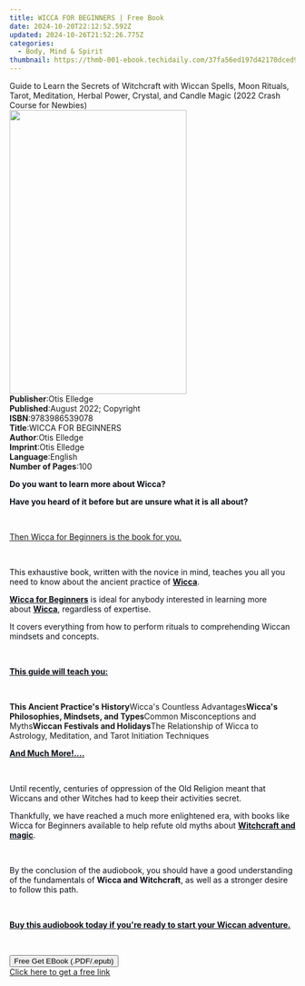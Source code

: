 ```yaml
---
title: WICCA FOR BEGINNERS | Free Book
date: 2024-10-20T22:12:52.592Z
updated: 2024-10-26T21:52:26.775Z
categories:
  - Body, Mind & Spirit
thumbnail: https://thmb-001-ebook.techidaily.com/37fa56ed197d42170dced99d43f19b480aa657cb97d0f880afcc8b254a3103a9.jpg
---
```

<main id="book-container">
  <div class="flex flex-col">
    <div class="book-brief flex-1 py-6 px-4 sm:p-6 md:py-10 md:px-8">
      <!-- brief-->
      <div class="book-brief-main">
        Guide to Learn the Secrets of Witchcraft with Wiccan Spells, Moon
        Rituals, Tarot, Meditation, Herbal Power, Crystal, and Candle Magic
        (2022 Crash Course for Newbies)
      </div>
    </div>
    <div
      class="book-meta-info flex-1 grid gap-4 col-start-1 col-end-3 row-start-1 sm:mb-6 sm:grid-cols-4 lg:gap-6 lg:col-start-2 lg:row-end-6 lg:row-span-6 lg:mb-0"
    >
      <div
        class="book-meta-info-left place-content-center mt-4 p-4 text-sm leading-6 col-start-2 col-span-2 dark:text-slate-400"
      >
        <img
          class="w-full h-500 object-cover rounded-lg sm:h-255 sm:col-span-2 lg:col-span-full"
          src="https://img-001-ebook.techidaily.com/ace5a11a48f1f399d00dfd009f33d836bc9922e7b3b0106f2871fc9017936f66.jpg"
          alt=""
          width="312"
          height="500"
        />
      </div>
      <div
        class="book-meta-info-right mt-2 col-start-1 row-start-2 col-span-3 self-center"
      >
        <!-- meta data  -->
        <div class="flex flex-col px-4 md:px-8">
          <div class="flex-1">
            <strong>Publisher</strong>:<span class="px-2">Otis Elledge</span>
          </div>
          <div class="flex-1">
            <strong>Published</strong>:<span class="px-2"
              >August 2022; Copyright</span
            >
          </div>
          <div class="flex-1">
            <strong>ISBN</strong>:<span class="px-2">9783986539078</span>
          </div>
          <div class="flex-1">
            <strong>Title</strong>:<span class="px-2">WICCA FOR BEGINNERS</span>
          </div>
          <div class="flex-1">
            <strong>Author</strong>:<span class="px-2">Otis Elledge</span>
          </div>
          <div class="flex-1">
            <strong>Imprint</strong>:<span class="px-2">Otis Elledge</span>
          </div>
          <div class="flex-1">
            <strong>Language</strong>:<span class="px-2">English</span>
          </div>
          <div class="flex-1">
            <strong>Number of Pages</strong>:<span class="px-2">100</span>
          </div>
        </div>
      </div>
    </div>
    <div class="book-description flex-1 py-6 px-4 sm:p-6 md:py-10 md:px-8">
      <div class="book-description-main">
        <div accordion-content="" id="description">
          <p>
            <strong style="color: rgb(14, 16, 26)"
              >Do you want to learn more about Wicca?</strong
            >
          </p>
          <p>
            <strong style="color: rgb(14, 16, 26)"
              >Have you heard of it before but are unsure what it is all
              about?</strong
            >
          </p>
          <p><span style="color: rgb(14, 16, 26)">&nbsp;</span></p>
          <p><u>Then Wicca for Beginners is the book for you.</u></p>
          <p><span style="color: rgb(14, 16, 26)">&nbsp;</span></p>
          <p>
            <span style="color: rgb(14, 16, 26)"
              >This exhaustive book, written with the novice in mind, teaches
              you all you need to know about the ancient practice of&nbsp;</span
            ><strong style="color: rgb(14, 16, 26)"><u>Wicca</u></strong
            ><span style="color: rgb(14, 16, 26)">.&nbsp;</span>
          </p>
          <p>
            <strong style="color: rgb(14, 16, 26)"
              ><u>Wicca for Beginners</u></strong
            ><span style="color: rgb(14, 16, 26)"
              >&nbsp;is ideal for anybody interested in learning more
              about&nbsp;</span
            ><strong style="color: rgb(14, 16, 26)"><u>Wicca</u></strong
            ><span style="color: rgb(14, 16, 26)"
              >, regardless of expertise.&nbsp;</span
            >
          </p>
          <p>
            <span style="color: rgb(14, 16, 26)"
              >It covers everything from how to perform rituals to comprehending
              Wiccan mindsets and concepts.</span
            >
          </p>
          <p><span style="color: rgb(14, 16, 26)">&nbsp;</span></p>
          <p>
            <strong style="color: rgb(14, 16, 26)"
              ><u>This guide will teach you:</u></strong
            >
          </p>
          <p><span style="color: rgb(14, 16, 26)">&nbsp;</span></p>
          <strong>This Ancient Practice's History</strong>Wicca's Countless
          Advantages<strong>Wicca's Philosophies, Mindsets, and Types</strong
          >Common Misconceptions and Myths<strong
            >Wiccan Festivals and Holidays</strong
          >The Relationship of Wicca to Astrology, Meditation, and Tarot
          Initiation Techniques
          <p>
            <strong style="color: rgb(14, 16, 26)"
              ><u>And Much More!....</u></strong
            >
          </p>
          <p><span style="color: rgb(14, 16, 26)">&nbsp;</span></p>
          <p>
            <span style="color: rgb(14, 16, 26)"
              >Until recently, centuries of oppression of the Old Religion meant
              that Wiccans and other Witches had to keep their activities
              secret.&nbsp;</span
            >
          </p>
          <p>
            <span style="color: rgb(14, 16, 26)"
              >Thankfully, we have reached a much more enlightened era, with
              books like Wicca for Beginners available to help refute old myths
              about&nbsp;</span
            ><strong style="color: rgb(14, 16, 26)"
              ><u>Witchcraft and magic</u></strong
            ><span style="color: rgb(14, 16, 26)">.&nbsp;</span>
          </p>
          <p><span style="color: rgb(14, 16, 26)">&nbsp;</span></p>
          <p>
            <span style="color: rgb(14, 16, 26)"
              >By the conclusion of the audiobook, you should have a good
              understanding of the fundamentals of&nbsp;</span
            ><strong style="color: rgb(14, 16, 26)">Wicca and Witchcraft</strong
            ><span style="color: rgb(14, 16, 26)"
              >, as well as a stronger desire to follow this path.</span
            >
          </p>
          <p><span style="color: rgb(14, 16, 26)">&nbsp;</span></p>
          <p>
            <strong style="color: rgb(14, 16, 26)"
              ><u
                >Buy this audiobook today if you're ready to start your Wiccan
                adventure.</u
              ></strong
            >
          </p>
          <p>&nbsp;</p>
        </div>
        <div class="accordion-fader"></div>
      </div>
    </div>
    <div class="book-excerpts flex-1 py-6 px-4 sm:p-6 md:py-10 md:px-8"></div>
    <div
      class="book-about-author flex-1 py-6 px-4 sm:p-6 md:py-10 md:px-8"
    ></div>
    <div class="book-free-get flex-1 py-6 px-4 sm:p-6 md:py-10 md:px-8">
      <button
        id="btn-free-get"
        class="bg-blue-500 hover:bg-blue-700 text-white font-bold py-2 px-4 rounded"
      >
        Free Get EBook (.PDF/.epub)
      </button>
      <div id="countdown-display" class="px-2 text-lg mt-2"></div>
      <a
        id="free-link"
        class="hidden bg-blue-500 hover:bg-blue-700 text-white font-bold py-2 px-4 rounded"
        href="https://www.ebooks.com/en-us/book/210661107/wicca-for-beginners/otis-elledge/"
        target="_blank"
        >Click here to get a free link</a
      >
    </div>
    <script>
      let countdownTime = 0;
      let countdownInterval = null;
      document
        .getElementById('btn-free-get')
        .addEventListener('click', startCountdown);
      function startCountdown() {
        countdownTime = new Date().getTime() + 60000 * 3;
        countdownInterval = setInterval(updateCountdown, 1000);
        document.getElementById('btn-free-get').disabled = true;
        document
          .getElementById('btn-free-get')
          .classList.add('bg-gray-500', 'cursor-not-allowed');
      }
      function updateCountdown() {
        let currentTime = new Date().getTime();
        let timeLeft = countdownTime - currentTime;
        let secondsLeft = Math.floor(timeLeft / 1000);
        document.getElementById('countdown-display').innerHTML =
          `Remaining time: ${secondsLeft} seconds.`;
        if (secondsLeft <= 0) {
          clearInterval(countdownInterval);
          document.getElementById('btn-free-get').classList.add('hidden');
          document.getElementById('free-link').classList.remove('hidden');
          document.getElementById('countdown-display').innerHTML = '';
        }
      }
    </script>
  </div>
</main>

<ins class="adsbygoogle"
      style="display:block"
      data-ad-client="ca-pub-7571918770474297"
      data-ad-slot="8358498916"
      data-ad-format="auto"
      data-full-width-responsive="true"></ins>
    